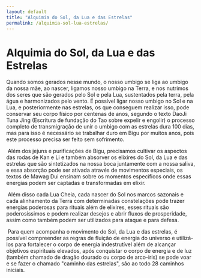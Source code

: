 ```yaml
---
layout: default
title: "Alquimia do Sol, da Lua e das Estrelas"
permalink: /alquimia-sol-lua-estrelas/
---
```


# Alquimia do Sol, da Lua e das Estrelas
 

Quando somos gerados nesse mundo, o nosso umbigo se liga ao umbigo da nossa mãe, ao nascer, ligamos nosso umbigo na Terra, e nos nutrimos dos seres que são gerados pelo Sol e pela Lua, sustentados pela terra, pela água e harmonizados pelo vento.
É possível ligar nosso umbigo no Sol e na Lua, e posteriormente nas estrelas, os que conseguem realizar isso, pode conservar seu corpo físico por centenas de anos, segundo o texto DaoJi Tuna Jing (Escritura de fundação do Tao sobre expelir e engolir) o processo completo de transmigração de unir o umbigo com as estrelas dura 100 dias, mas para isso é necessário se trabalhar duro em Bigu por muitos anos, pois este processo precisa ser feito sem sofrimento.  

​
Além dos jejuns e purificações de Bigu, precisamos cultivar os aspectos das rodas de Kan e Li e também absorver os elixires do Sol, da Lua e das estrelas que são sintetizados na nossa boca juntamente com a nossa saliva, e essa absorção pode ser ativada através de movimentos especiais, os textos de Mawag Dui ensinam sobre os momentos específicos onde essas energias podem ser captadas e transformadas em elixir.  

​
Além disso cada Lua Cheia, cada nascer do Sol nos marcos sazonais e cada alinhamento da Terra com determinadas constelações pode trazer energias poderosas para rituais além de elixires, esses rituais são poderosíssimos e podem realizar desejos e abrir fluxos de prosperidade, assim como também podem ser utilizados para ataque e para defesa.  

​
Para quem acompanha o movimento do Sol, da Lua e das estrelas, é possível compreender as regras de fluição de energia do universo e utilizá-los para fortalecer o corpo de energia indestrutível além de alcançar objetivos espirituais elevados, após conquistar o corpo de energia e de luz (também chamado de dragão dourado ou corpo de arco-iris) se pode voar e se fazer o chamado "caminho das estrelas", são ao todo 28 caminhos iniciais.